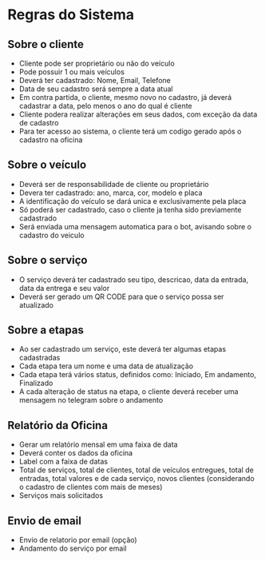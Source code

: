 # Regras do Sistema


## Sobre o cliente

- Cliente pode ser proprietário ou não do veículo
- Pode possuir 1 ou mais veículos
- Deverá ter cadastrado: Nome, Email, Telefone
- Data de seu cadastro será sempre a data atual
- Em contra partida, o cliente, mesmo novo no cadastro, já deverá cadastrar a data, pelo menos o ano do qual é cliente
- Cliente podera realizar alterações em seus dados, com exceção da data de cadastro
- Para ter acesso ao sistema, o cliente terá um codigo gerado após o cadastro na oficina

## Sobre o veículo

- Deverá ser de responsabilidade de cliente ou proprietário
- Devera ter cadastrado: ano, marca, cor, modelo e placa
- A identificação do veículo se dará unica e exclusivamente pela placa
- Só poderá ser cadastrado, caso o cliente ja tenha sido previamente cadastrado
- Será enviada uma mensagem automatica para o bot, avisando sobre o cadastro do veiculo

## Sobre o serviço

- O serviço deverá ter cadastrado seu tipo, descricao, data da entrada, data da entrega e seu valor
- Deverá ser gerado um QR CODE para que o serviço possa ser atualizado

## Sobre a etapas

- Ao ser cadastrado um serviço, este deverá ter algumas etapas cadastradas
- Cada etapa tera um nome e uma data de atualização
- Cada etapa terá vários status, definidos como: Iniciado, Em andamento, Finalizado
- A cada alteração de status na etapa, o cliente deverá receber uma mensagem no telegram 
sobre o andamento

## Relatório da Oficina

- Gerar um relatório mensal em uma faixa de data
- Deverá conter os dados da oficina
- Label com a faixa de datas
- Total de serviços, total de clientes, total de veículos entregues, total de entradas, total valores e de cada serviço, novos clientes (considerando o cadastro de clientes com mais de meses)
- Serviços mais solicitados

## Envio de email
- Envio de relatorio por email (opção)
- Andamento do serviço por email